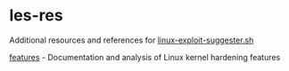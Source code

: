 # les-res
Additional resources and references for [linux-exploit-suggester.sh](https://github.com/mzet-/linux-exploit-suggester)

[features](features/) - Documentation and analysis of Linux kernel hardening features


